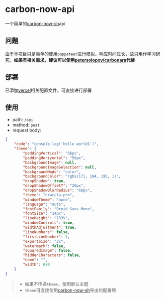 # carbon-now-api

一个简单的[carbon-now-sh](https://carbon.now.sh/)api

## 问题

由于本项目只是简单的使用`puppeteer`进行模拟，响应时间过长，故只用作学习研究。**如果有相关需求，建议可以使用[petersolopov/carbonara](https://github.com/petersolopov/carbonara)代替**

## 部署

已添加[vercel](https://vercel.com/)相关配置文件，可直接进行部署

## 使用

- path: `/api`
- method: `post`
- request body:

```json
{
    "code": "console.log('hello world1')",
    "theme": {
        "paddingVertical": "56px",
        "paddingHorizontal": "56px",
        "backgroundImage": null,
        "backgroundImageSelection": null,
        "backgroundMode": "color",
        "backgroundColor": "rgba(171, 184, 195, 1)",
        "dropShadow": true,
        "dropShadowOffsetY": "20px",
        "dropShadowBlurRadius": "68px",
        "theme": "dracula-pro",
        "windowTheme": "none",
        "language": "auto",
        "fontFamily": "Droid Sans Mono",
        "fontSize": "14px",
        "lineHeight": "133%",
        "windowControls": true,
        "widthAdjustment": true,
        "lineNumbers": false,
        "firstLineNumber": 1,
        "exportSize": "2x",
        "watermark": false,
        "squaredImage": false,
        "hiddenCharacters": false,
        "name": "",
        "width": 680
    }
}
```

> - 如果不传递`theme`，使用默认主题
> - `theme`可直接使用[carbon-now-sh](https://carbon.now.sh/)导出的配置项

